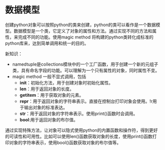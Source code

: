 # 数据模型
创建python对象可以按照python的类来创建，python的类可以看作是一个数据模型。数据模型是一个类，它定义了对象的属性和方法。通过实现不同的方法和属性，来完成不同的功能。使用magic method 将构建的python类转化成标准的python库来，达到简单调用和统一的目的。

新知识：
- namedtuple是collections模块中的一个工厂函数，用于创建一个新的元组子类，具有命名字段的功能。可以理解为一个只有属性的对象，同时属性不变。
- magic method 一般不显式调用，包括
  - __init__：初始化方法，用于创建对象时初始化属性。
  - __len__：用于返回对象的长度。
  - __getitem__：用于获取对象的元素。
  - __repr__：用于返回对象的字符串表示。直接在控制台打印对象会使用。!r用于输出对象的标准表达。
  - __str__：用于返回对象的字符串表示。使用print()函数时会调用。
  - __bool__:用于返回对象的布尔值。
  
通过实现特殊方法，让对象可以隐式使用python的内置函数和操作符，得到更好的可读性和可用性。比如可以使用len()函数获取对象的长度，使用print()函数打印对象的字符串表示，使用bool()函数获取对象的布尔值等。